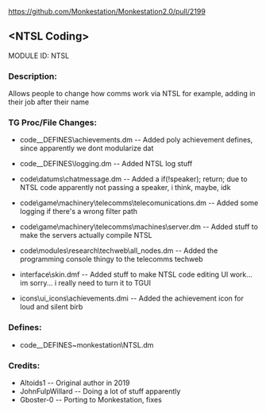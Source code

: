 https://github.com/Monkestation/Monkestation2.0/pull/2199

## \<NTSL Coding> 

MODULE ID: NTSL

### Description:

Allows people to change how comms work via NTSL
for example, adding in their job after their name

### TG Proc/File Changes:

- code\__DEFINES\achievements.dm -- Added poly achievement defines, since apparently we dont modularize dat
- code\__DEFINES\logging.dm -- Added NTSL log stuff
- code\datums\chatmessage.dm -- Added a if(!speaker); return; due to NTSL code apparently not passing a speaker, i think, maybe, idk
- code\game\machinery\telecomms\telecomunications.dm -- Added some logging if there's a wrong filter path
- code\game\machinery\telecomms\machines\server.dm -- Added stuff to make the servers actually compile NTSL
- code\modules\research\techweb\all_nodes.dm -- Added the programming console thingy to the telecomms techweb

- interface\skin.dmf -- Added stuff to make NTSL code editing UI work... im sorry... i really need to turn it to TGUI

- icons\ui_icons\achievements.dmi -- Added the achievement icon for loud and silent birb

### Defines:

- code\__DEFINES\~monkestation\NTSL.dm

### Credits:

- Altoids1 -- Original author in 2019
- JohnFulpWillard -- Doing a lot of stuff apparently
- Gboster-0 -- Porting to Monkestation, fixes
